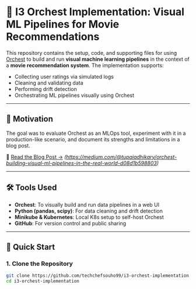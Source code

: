 # 🧠 I3 Orchest Implementation: Visual ML Pipelines for Movie Recommendations

This repository contains the setup, code, and supporting files for using [Orchest](https://www.orchest.io/) to build and run **visual machine learning pipelines** in the context of a **movie recommendation system**. The implementation supports:

- Collecting user ratings via simulated logs
- Cleaning and validating data
- Performing drift detection
- Orchestrating ML pipelines visually using Orchest

---

## 📌 Motivation

 The goal was to evaluate Orchest as an MLOps tool, experiment with it in a production-like scenario, and document its strengths and limitations in a blog post.

🔗 [Read the Blog Post →](#) _(https://medium.com/@tupaiadhikary/orchest-building-visual-ml-pipelines-in-the-real-world-d08d1b598803)_

---

## 🛠️ Tools Used

- **Orchest**: To visually build and run data pipelines in a web UI
- **Python (pandas, scipy)**: For data cleaning and drift detection
- **Minikube & Kubernetes**: Local K8s setup to self-host Orchest
- **GitHub**: For version control and public sharing

---

## 🚀 Quick Start

### 1. Clone the Repository

```bash
git clone https://github.com/techchefsouho99/i3-orchest-implementation.git
cd i3-orchest-implementation
